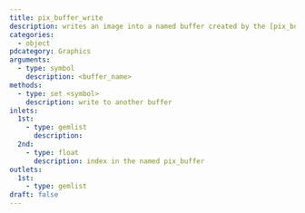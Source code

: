 ```yaml
---
title: pix_buffer_write
description: writes an image into a named buffer created by the [pix_buffer] object
categories:
  - object
pdcategory: Graphics
arguments:
  - type: symbol
    description: <buffer_name>
methods:
  - type: set <symbol>
    description: write to another buffer
inlets:
  1st:
    - type: gemlist
      description:
  2nd:
    - type: float
      description: index in the named pix_buffer
outlets:
  1st:
    - type: gemlist
draft: false
---
```

